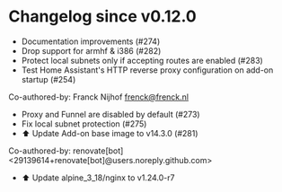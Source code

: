 # Changelog since v0.12.0
- Documentation improvements (#274) 
- Drop support for armhf & i386 (#282) 
- Protect local subnets only if accepting routes are enabled (#283) 
- Test Home Assistant's HTTP reverse proxy configuration on add-on startup (#254)

Co-authored-by: Franck Nijhof <frenck@frenck.nl> 
- Proxy and Funnel are disabled by default (#273) 
- Fix local subnet protection (#275) 
- ⬆️ Update Add-on base image to v14.3.0 (#281)

Co-authored-by: renovate[bot] <29139614+renovate[bot]@users.noreply.github.com> 
- ⬆️ Update alpine_3_18/nginx to v1.24.0-r7 
